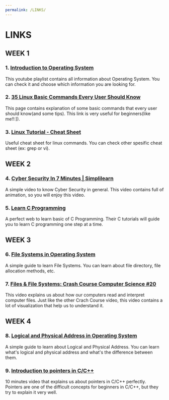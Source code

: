 ```yaml
---
permalink: /LINKS/
---
```


# LINKS

## WEEK 1

### 1. [Introduction to Operating System](https://www.youtube.com/playlist?list=PLBlnK6fEyqRiVhbXDGLXDk_OQAeuVcp2O)
This youtube playlist contains all information about Operating System. You can check it and choose which information you are looking for.

### 2. [35 Linux Basic Commands Every User Should Know](https://www.hostinger.com/tutorials/linux-commands)
This page contains explanation of some basic commands that every user should know(and some tips). This link is very useful for beginners(like me!!:]).

### 3. [Linux Tutorial - Cheat Sheet](https://ryanstutorials.net/linuxtutorial/cheatsheet.php)
Useful cheat sheet for linux commands. You can check other spesific cheat sheet (ex: grep or vi).

## WEEK 2

### 4. [Cyber Security In 7 Minutes | Simplilearn](https://www.youtube.com/watch?v=inWWhr5tnEA)
A simple video to know Cyber Security in general. This video contains full of animation, so you will enjoy this video.

### 5. [Learn C Programming](https://www.programiz.com/c-programming)
A perfect web to learn basic of C Programming. Their C tutorials will guide you to learn C programming one step at a time.

## WEEK 3

### 6. [File Systems in Operating System](https://www.geeksforgeeks.org/file-systems-in-operating-system/)
A simple guide to learn File Systems. You can learn about file directory, file allocation methods, etc.

### 7. [Files & File Systems: Crash Course Computer Science #20](https://www.youtube.com/watch?v=KN8YgJnShPM)
This video explains us about how our computers read and interpret computer files. 
Just like the other Crach Course video, this video contains a lot of visualization that help us to understand it.

## WEEK 4

### 8. [Logical and Physical Address in Operating System](https://www.geeksforgeeks.org/logical-and-physical-address-in-operating-system/)
A simple guide to learn about Logical and Physical Address. You can learn what's logical and physical address and what's the difference between them.

### 9. [Introduction to pointers in C/C++](https://www.youtube.com/watch?v=h-HBipu_1P0)
10 minutes video that explains us about pointers in C/C++ perfectly. 
Pointers are one of the difficult concepts for beginners in C/C++, but they try to explain it very well.  
